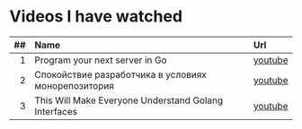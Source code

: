 # Videos I have watched

| ## | Name                                                                                                       | Url                                                                                                          |
|---:|:-----------------------------------------------------------------------------------------------------------|:-------------------------------------------------------------------------------------------------------------|
|  1 | Program your next server in Go                                                                             | [youtube](https://www.youtube.com/watch?v=5bYO60-qYOI&ab_channel=AssociationforComputingMachinery%28ACM%29)  |
|  2 | Спокойствие разработчика в условиях монорепозитория                                                       | [youtube](https://youtu.be/0pyqTWbVGq4)                                                                      |
|  3 | This Will Make Everyone Understand Golang Interfaces                                                       | [youtube](https://www.youtube.com/watch?v=rH0bpx7I2Dk)                                                       |


